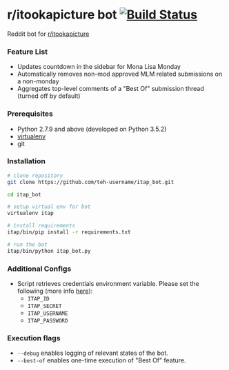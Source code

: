 # r/itookapicture bot [![Build Status](https://travis-ci.org/teh-username/itap_bot.svg?branch=master)](https://travis-ci.org/teh-username/itap_bot)

Reddit bot for [r/itookapicture](https://www.reddit.com/r/itookapicture)

### Feature List

* Updates countdown in the sidebar for Mona Lisa Monday
* Automatically removes non-mod approved MLM related submissions on a non-monday
* Aggregates top-level comments of a "Best Of" submission thread (turned off by default)

### Prerequisites
* Python 2.7.9 and above (developed on Python 3.5.2)
* [virtualenv](https://virtualenv.pypa.io/en/latest/installation.html)
* git


### Installation
```bash
# clone repository
git clone https://github.com/teh-username/itap_bot.git

cd itap_bot

# setup virtual env for bot
virtualenv itap

# install requirements
itap/bin/pip install -r requirements.txt

# run the bot
itap/bin/python itap_bot.py
```


### Additional Configs
* Script retrieves credentials environment variable. Please set the following (more info [here](https://praw.readthedocs.io/en/latest/getting_started/authentication.html#script-application)):
    * `ITAP_ID`
    * `ITAP_SECRET`
    * `ITAP_USERNAME`
    * `ITAP_PASSWORD`


### Execution flags
* `--debug` enables logging of relevant states of the bot.
* `--best-of` enables one-time execution of "Best Of" feature.
